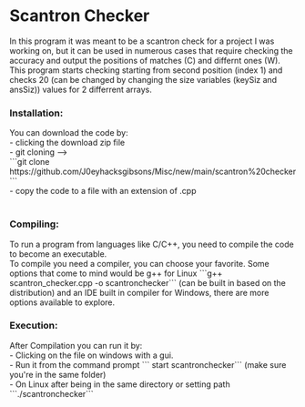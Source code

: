 <h1> Scantron Checker</h1>
<p>In this program it was meant to be a scantron check for a project I was working on, but it can be used in numerous cases that require checking the accuracy and output the positions of matches (C) and differnt ones (W). This program starts checking starting from second position (index 1) and checks 20 (can be changed by changing the size variables (keySiz and ansSiz)) values for 2 differrent arrays.</p>
<h3> Installation:</h3>
You can download the code by:<br> 
- clicking the download zip file<br>
- git cloning --> <br>
```git clone https://github.com/J0eyhacksgibsons/Misc/new/main/scantron%20checker```
<br>
- copy the code to a file with an extension of .cpp<br>
<br>
<h3> Compiling:</h3>
To run a program from languages like C/C++, you need to compile the code to become an executable.<br/>
To compile you need a compiler, you can choose your favorite. Some options that come to mind would be g++ for Linux ```g++ scantron_checker.cpp -o scantronchecker``` (can be built in based on the distribution) and an IDE built in compiler for Windows, there are more options available to explore.<br/>
<h3> Execution: </h3>
After Compilation you can run it by:<br/>
- Clicking on the file on windows with a gui. <br/>
- Run it from the command prompt ``` start scantronchecker``` (make sure you're in the same folder)<br/>
- On Linux after being in the same directory or setting path ```./scantronchecker```<br/>
